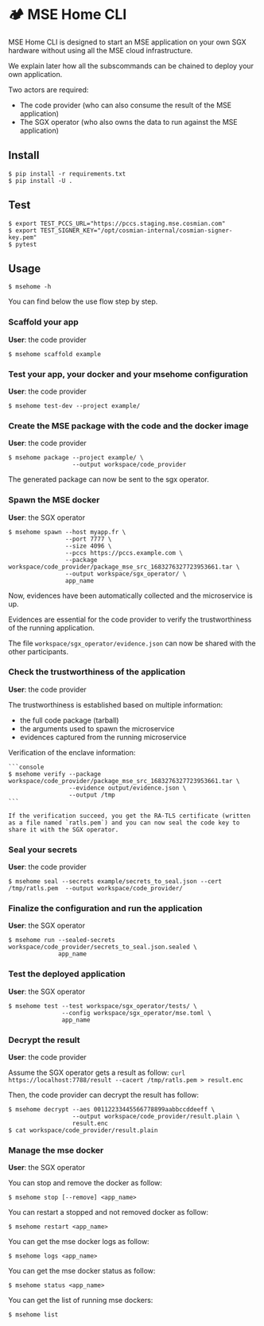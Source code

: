 # 🏕️ MSE Home CLI 

MSE Home CLI is designed to start an MSE application on your own SGX hardware without using all the MSE cloud infrastructure. 

We explain later how all the subscommands can be chained to deploy your own application. 

Two actors are required:
- The code provider (who can also consume the result of the MSE application)
- The SGX operator (who also owns the data to run against the MSE application)

## Install

```console
$ pip install -r requirements.txt
$ pip install -U .
```

## Test

```console
$ export TEST_PCCS_URL="https://pccs.staging.mse.cosmian.com" 
$ export TEST_SIGNER_KEY="/opt/cosmian-internal/cosmian-signer-key.pem"
$ pytest
```

## Usage

```console
$ msehome -h
```

You can find below the use flow step by step.

### Scaffold your app

__User__: the code provider

```console
$ msehome scaffold example
```

### Test your app, your docker and your msehome configuration

__User__: the code provider

```console
$ msehome test-dev --project example/
```

### Create the MSE package with the code and the docker image

__User__: the code provider

```console
$ msehome package --project example/ \
                  --output workspace/code_provider 
```

The generated package can now be sent to the sgx operator.

### Spawn the MSE docker

__User__: the SGX operator

```console
$ msehome spawn --host myapp.fr \
                --port 7777 \
                --size 4096 \
                --pccs https://pccs.example.com \
                --package workspace/code_provider/package_mse_src_1683276327723953661.tar \
                --output workspace/sgx_operator/ \
                app_name
```

Now, evidences have been automatically collected and the microservice is up.

Evidences are essential for the code provider to verify the trustworthiness of the running application.

The file `workspace/sgx_operator/evidence.json` can now be shared with the other participants.

### Check the trustworthiness of the application

__User__: the code provider


The trustworthiness is established based on multiple information:
- the full code package (tarball)
- the arguments used to spawn the microservice
- evidences captured from the running microservice

Verification of the enclave information:

    ```console
    $ msehome verify --package workspace/code_provider/package_mse_src_1683276327723953661.tar \
                     --evidence output/evidence.json \
                     --output /tmp
    ```

    If the verification succeed, you get the RA-TLS certificate (written as a file named `ratls.pem`) and you can now seal the code key to share it with the SGX operator.

### Seal your secrets

__User__: the code provider

```console
$ msehome seal --secrets example/secrets_to_seal.json --cert /tmp/ratls.pem  --output workspace/code_provider/
```

### Finalize the configuration and run the application

__User__: the SGX operator

```console
$ msehome run --sealed-secrets workspace/code_provider/secrets_to_seal.json.sealed \
              app_name
```

### Test the deployed application

__User__: the SGX operator

```console
$ msehome test --test workspace/sgx_operator/tests/ \
               --config workspace/sgx_operator/mse.toml \
               app_name
```

### Decrypt the result

__User__: the code provider

Assume the SGX operator gets a result as follow: `curl https://localhost:7788/result --cacert /tmp/ratls.pem > result.enc`

Then, the code provider can decrypt the result has follow:

```console
$ msehome decrypt --aes 00112233445566778899aabbccddeeff \
                  --output workspace/code_provider/result.plain \
                  result.enc
$ cat workspace/code_provider/result.plain
```

### Manage the mse docker

__User__: the SGX operator

You can stop and remove the docker as follow:

```console
$ msehome stop [--remove] <app_name>
```

You can restart a stopped and not removed docker as follow:

```console
$ msehome restart <app_name>
```

You can get the mse docker logs as follow:

```console
$ msehome logs <app_name>
```

You can get the mse docker status as follow:

```console
$ msehome status <app_name>
```

You can get the list of running mse dockers:

```console
$ msehome list
```